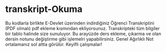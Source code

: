# transkript-Okuma
Bu kodlarla birlikte E-Devlet üzerinden indirdiğiniz Öğrenci Transkriptini (PDF olmalı) pdf ekleme kısmından ekliyorsunuz. Transkripteki tüm bilgiler bir tablo halinde size sunuluyor. Bu arayüzde ders ekleme, çıkarma ve olan dersin notunu değiştirme gibi işlemelri yapabilirsiniz. Genel Ağırlıklı Not ortalamanız sol altta görülür. Keyifli çalışmalar!
